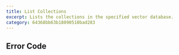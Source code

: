 ```yaml
---
title: List Collections
excerpt: Lists the collections in the specified vector database.
category: 64368bb63b18090510bad283
---
```


## Error Code
